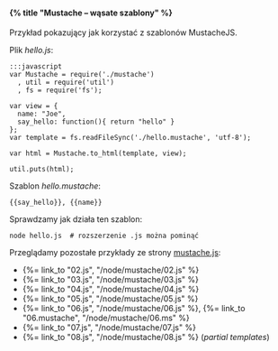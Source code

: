 #### {% title "Mustache – wąsate szablony" %}

Przykład pokazujący jak korzystać z szablonów MustacheJS.

Plik *hello.js*:

    :::javascript
    var Mustache = require('./mustache')
      , util = require('util')
      , fs = require('fs');
    
    var view = {
      name: "Joe", 
      say_hello: function(){ return "hello" }
    };
    var template = fs.readFileSync('./hello.mustache', 'utf-8');

    var html = Mustache.to_html(template, view);
    
    util.puts(html);

Szablon *hello.mustache*:

    {{say_hello}}, {{name}}

Sprawdzamy jak działa ten szablon:

    node hello.js  # rozszerzenie .js można pominąć


Przeglądamy pozostałe przykłady ze strony [mustache.js](http://blog.couchone.com/post/622014913/mustache-js):

* {%= link_to "02.js", "/node/mustache/02.js" %}
* {%= link_to "03.js", "/node/mustache/03.js" %}
* {%= link_to "04.js", "/node/mustache/04.js" %}
* {%= link_to "05.js", "/node/mustache/05.js" %}
* {%= link_to "06.js", "/node/mustache/06.js" %}, {%= link_to "06.mustache", "/node/mustache/06.ms" %}
* {%= link_to "07.js", "/node/mustache/07.js" %}
* {%= link_to "08.js", "/node/mustache/08.js" %} (*partial templates*)
